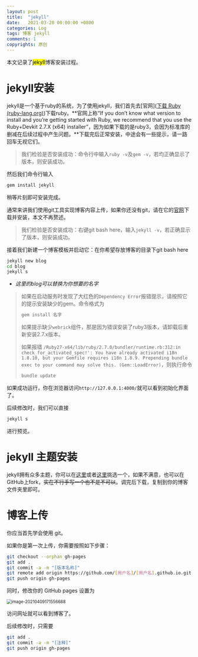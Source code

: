 ```yaml
---
layout: post
title:  "jekyll"
date:   2021-03-20 00:00:00 +0800
categories: Log
tags: 博客 jekyll
comments: 1
copyrights: 原创
---
```


本文记录了<mark>jekyll</mark>博客安装过程。

# jekyll安装

jekyll是一个基于ruby的系统，为了使用jekyll，我们首先去[官网]([下载 Ruby (ruby-lang.org)](https://www.ruby-lang.org/zh_cn/downloads/))下载ruby。**官网上称“If you don’t know what version to install and you’re getting started with Ruby, we recommend that you use the Ruby+Devkit 2.7.X (x64) installer”，因为如果下载的是ruby3，会因为标准库的删减在后续过程中产生问题。**下载完后正常安装，中途会有一些提示，请一路回车无视它们。

> 我们检验是否安装成功：命令行中输入`ruby -v`及`gem -v`，若均正确显示了版本，则安装成功。

然后我们命令行输入

```bash
gem install jekyll
```

稍等片刻即可安装完成。

通常来讲我们使用git工具实现博客内容上传，如果你还没有git，请在它的[官网](https://git-scm.com/downloads)下载并安装，本文不再赘述。

> 我们检验是否安装成功：右键git bash here，输入`jekyll -v`，若正确显示了版本，则安装成功。

接着我们新建一个博客模板并启动它：在你希望存放博客的目录下git bash here

```bash
jekyll new blog
cd blog
jekyll s
```

* *这里的blog可以替换为你想要的名字*

> 如果在启动服务时发现了大红色的`Dependency Error`报错提示，请按照它的提示安装缺少的gem。命令格式为
> ```bash
> gem install 名字
> ```
> 如果提示缺少`webrick`组件，那是因为错误安装了ruby3版本，请卸载后重新安装2.7.x版本。
>
> 如果报错 `/Ruby27-x64/lib/ruby/2.7.0/bundler/runtime.rb:312:in check_for_activated_spec!': You have already activated i18n 1.8.10, but your Gemfile requires i18n 1.8.9. Prepending bundle exec to your command may solve this. (Gem::LoadError)`，则执行命令
>
> ```bash
> bundle update
> ```

如果成功运行，你在浏览器访问`http://127.0.0.1:4000/`就可以看到初始化界面了。

后续修改时，我们可以直接

```bash
jekyll s
```

进行预览。

# jekyll 主题安装

jekyll拥有众多主题，你可以在[这里](http://jekyllthemes.org/)或者[这里](https://jekyllthemes.dev/)挑选一个，如果不满意，也可以在GitHub上fork，~~实在不行手写一个也不是不可以~~。调完后下载，复制到你的博客文件夹里即可。

# 博客上传

你应当首先学会使用 git。

如果你是第一次上传，你需要按照如下步骤：

```bash
git checkout --orphan gh-pages
git add .
git commit -a -m "[版本名称]"
git remote add origin https://github.com/[用户名]/[用户名].github.io.git
git push origin gh-pages
```

同时，修改你的 GitHub pages 设置为

<img src="https://i.loli.net/2021/04/09/ElZDfnxF9kpqXia.png" alt="image-20210409171556688" style="zoom:80%;" />

访问网址就可以看到博客了。

后续修改时，只需要

```bash
git add .
git commit -a -m "[注释]"
git push origin gh-pages
```

